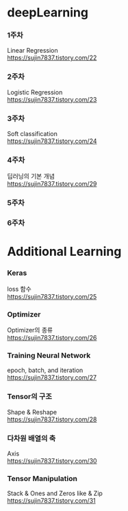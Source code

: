 # deepLearning
### 1주차
Linear Regression  
https://sujin7837.tistory.com/22

### 2주차
Logistic Regression  
https://sujin7837.tistory.com/23

### 3주차
Soft classification  
https://sujin7837.tistory.com/24

### 4주차  
딥러닝의 기본 개념  
https://sujin7837.tistory.com/29  

### 5주차
### 6주차

# Additional Learning
### Keras
loss 함수  
https://sujin7837.tistory.com/25

### Optimizer
Optimizer의 종류  
https://sujin7837.tistory.com/26

### Training Neural Network
epoch, batch, and iteration  
https://sujin7837.tistory.com/27

### Tensor의 구조
Shape & Reshape  
https://sujin7837.tistory.com/28

### 다차원 배열의 축  
Axis  
https://sujin7837.tistory.com/30

### Tensor Manipulation  
Stack & Ones and Zeros like & Zip  
https://sujin7837.tistory.com/31
